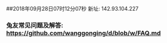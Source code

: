 ##2018年09月28日07时12分07秒 新址: 142.93.104.227
### 兔友常见问题及解答: https://github.com/wanggonging/d/blob/w/FAQ.md
